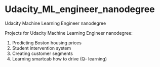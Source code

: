 # Udacity_ML_engineer_nanodegree
Udacity Machine Learning Engineer nanodegree

Projects for Udacity Machine Learning Engineer nanodegree:
1. Predicting Boston housing prices
2. Student intervention system
3. Creating customer segments
4. Learning smartcab how to drive (Q- learning)

